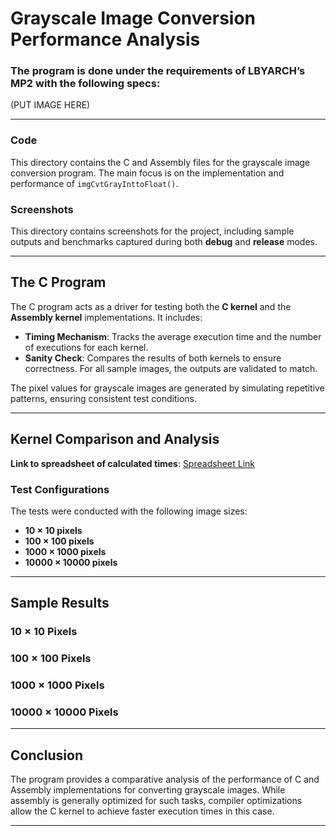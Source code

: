 # **Grayscale Image Conversion Performance Analysis**

### The program is done under the requirements of **LBYARCH’s MP2** with the following specs:
(PUT IMAGE HERE)

---

### **Code**
This directory contains the C and Assembly files for the grayscale image conversion program. The main focus is on the implementation and performance of `imgCvtGrayInttoFloat()`.

### **Screenshots**
This directory contains screenshots for the project, including sample outputs and benchmarks captured during both **debug** and **release** modes.

---

## **The C Program**

The C program acts as a driver for testing both the **C kernel** and the **Assembly kernel** implementations. It includes:
- **Timing Mechanism**: Tracks the average execution time and the number of executions for each kernel.
- **Sanity Check**: Compares the results of both kernels to ensure correctness. For all sample images, the outputs are validated to match.

The pixel values for grayscale images are generated by simulating repetitive patterns, ensuring consistent test conditions.

---

## **Kernel Comparison and Analysis**

**Link to spreadsheet of calculated times**: [Spreadsheet Link](https://docs.google.com/spreadsheets/d/1qkgr50_etCSEWVcwX_pWXPhYjsyRcSBH_XRQo5S-RwE/edit?usp=sharing)

### **Test Configurations**
The tests were conducted with the following image sizes:
- **10 × 10 pixels**
- **100 × 100 pixels**
- **1000 × 1000 pixels**
- **10000 × 10000 pixels**

---

## **Sample Results**

### **10 × 10 Pixels**

### **100 × 100 Pixels**

### **1000 × 1000 Pixels**

### **10000 × 10000 Pixels**

---

## **Conclusion**

The program provides a comparative analysis of the performance of C and Assembly implementations for converting grayscale images. While assembly is generally optimized for such tasks, compiler optimizations allow the C kernel to achieve faster execution times in this case.

--- 
